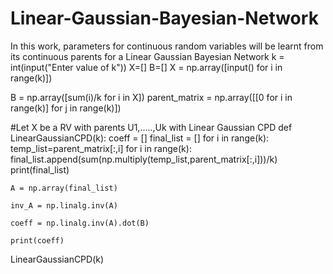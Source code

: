 # Linear-Gaussian-Bayesian-Network
In this work, parameters for continuous random variables will be learnt from its continuous parents for a Linear Gaussian Bayesian Network
k = int(input("Enter value of k"))
X=[]
B=[]
X = np.array([input() for i in range(k)])

B = np.array([sum(i)/k for i in X])
parent_matrix = np.array([[0 for i in range(k)] for j in range(k)])

#Let X be a RV with parents U1,.....,Uk with Linear Gaussian CPD
def LinearGaussianCPD(k):
    coeff = []
    final_list = []
    for i in range(k):
        temp_list=parent_matrix[:,i]
        for i in range(k):
            final_list.append(sum(np.multiply(temp_list,parent_matrix[:,i]))/k)
    print(final_list)
    
    A = np.array(final_list)
    
    inv_A = np.linalg.inv(A)
    
    coeff = np.linalg.inv(A).dot(B)
    
    print(coeff)
    
LinearGaussianCPD(k) 
